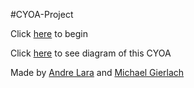 #CYOA-Project

Click [here](background-story) to begin

Click [here](https://docs.google.com/a/hstat.org/drawings/d/1sjnC8ihb3Eg93VP95oruzAo2G77Ddv_IzkWK1ZpiZ0E/edit?usp=sharing) to see diagram of this CYOA

Made by [Andre Lara](https://github.com/andrel6392) and [Michael Gierlach](https://github.com/michaelg5630)